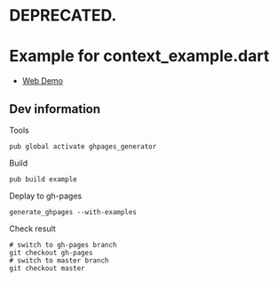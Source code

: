 # DEPRECATED.

# Example for context_example.dart

* [Web Demo](http://alextekartik.github.io/platform_context_example.dart/build/example/platform_context_browser_example.html)

## Dev information


Tools

```
pub global activate ghpages_generator
```

Build

```
pub build example
```

Deplay to gh-pages

```
generate_ghpages --with-examples
```

Check result

```
# switch to gh-pages branch
git checkout gh-pages
# switch to master branch
git checkout master
```
